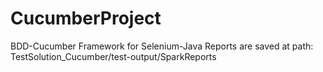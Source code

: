 # CucumberProject
BDD-Cucumber Framework for Selenium-Java
Reports are saved at path: TestSolution_Cucumber/test-output/SparkReports
